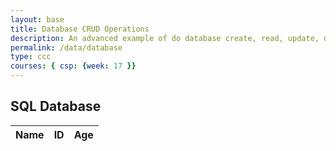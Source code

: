 ```yaml
---
layout: base
title: Database CRUD Operations
description: An advanced example of do database create, read, update, delete operations working asynchronously between JavaScript and a Python/Flask backend Database.  This requires a set of Python RESTful API services for Get, Put, Delete, and Update.
permalink: /data/database
type: ccc
courses: { csp: {week: 17 }}
---
```


## SQL Database
<!-- HTML table fragment for page -->
<table>
  <thead>
  <tr>
    <th>Name</th>
    <th>ID</th>
    <th>Age</th>
  </tr>
  </thead>
  <tbody id="result">
    <!-- javascript generated data -->
  </tbody>
</table>

<!-- Script is layed out in a sequence (no function) and will execute when page is loaded -->
<script>
  // prepare HTML result container for new output
  const resultContainer = document.getElementById("result");

  // prepare URL
  var url = "https://flask2.nighthawkcodingsociety.com/api/users/";
  // Uncomment next line for localhost testing
  // url = "http://localhost:8086/api/users/";

  // set options for cross origin header request
  const options = {
    method: 'GET', // *GET, POST, PUT, DELETE, etc.
    mode: 'cors', // no-cors, *cors, same-origin
    cache: 'default', // *default, no-cache, reload, force-cache, only-if-cached
    credentials: 'include', // include, same-origin, omit
    headers: {
      'Authorization': `Bearer ${jwt}`,
      'Content-Type': 'application/json',
    },
  };

  // fetch the API
  fetch(url, options)
    // response is a RESTful "promise" on any successful fetch
    .then(response => {
      // check for response errors and display
      if (response.status !== 200) {
          const errorMsg = 'Database response error: ' + response.status;
          console.log(errorMsg);
          const tr = document.createElement("tr");
          const td = document.createElement("td");
          td.innerHTML = errorMsg;
          tr.appendChild(td);
          resultContainer.appendChild(tr);
          return;
      }
      // valid response will contain json data
      response.json().then(data => {
          console.log(data);
          for (const row of data) {
            // tr and td build out for each row
            const tr = document.createElement("tr");
            const name = document.createElement("td");
            const id = document.createElement("td");
            const age = document.createElement("td");
            // data is specific to the API
            name.innerHTML = row.name; 
            id.innerHTML = row.uid; 
            age.innerHTML = row.age; 
            // this build td's into tr
            tr.appendChild(name);
            tr.appendChild(id);
            tr.appendChild(age);
            // add HTML to container
            resultContainer.appendChild(tr);
          }
      })
  })
  // catch fetch errors (ie ACCESS to server blocked)
  .catch(err => {
    console.error(err);
    const tr = document.createElement("tr");
    const td = document.createElement("td");
    td.innerHTML = err + ": " + url;
    tr.appendChild(td);
    resultContainer.appendChild(tr);
  });
</script>
